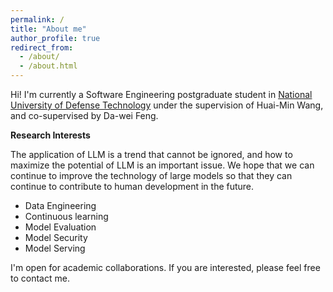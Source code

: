 ```yaml
---
permalink: /
title: "About me"
author_profile: true
redirect_from: 
  - /about/
  - /about.html
---
```


Hi! I'm currently a Software Engineering postgraduate student in [National University of Defense Technology](https://english.nudt.edu.cn/) under the supervision of Huai-Min Wang, and co-supervised by Da-wei Feng.

**Research Interests**

The application of LLM is a trend that cannot be ignored, and how to maximize the potential of LLM is an important issue. We hope that we can continue to improve the technology of large models so that they can continue to contribute to human development in the future.

* Data Engineering
* Continuous learning
* Model Evaluation
* Model Security
* Model Serving

I'm open for academic collaborations. If you are interested, please feel free to contact me.